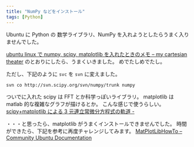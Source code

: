 ```yaml
---
title: "NumPy などをインストール"
tags: [Python]
---
```


Ubuntu に Python の 数学ライブラリ、NumPy を入れようとしたらうまく入りませんでした。

[ubuntu linux で numpy, scipy, matplotlib を入れたときのメモ &#8211; my cartesian theater](http://d.hatena.ne.jp/tdm/20080223/1203793774)
のとおりにしたら、うまくいきました。
めでたしめでたし。

ただし、下記のように `svc` を `svn` に変えました。

```
svn co http://svn.scipy.org/svn/numpy/trunk numpy
```

ついでに入れた scipy は FFT とか科学っぽいライブラリ。
matplotlib は matlab 的な複雑なグラフが描けるとか。
こんな感じで使うらしい。
[scipy+matplotlib による 3 元連立常微分方程式の軌道 -](http://d.hatena.ne.jp/ytakenaka/20070106/p1 "Blog ’(Yasuto . Takenaka)")

・・・と思ったら、matplotlib がうまくインストールできませんでした。
時間ができたら、下記を参考に再度チャレンジしてみます。
[MatPlotLibHowTo &#8211; Community Ubuntu Documentation](https://help.ubuntu.com/community/MatPlotLibHowTo)
